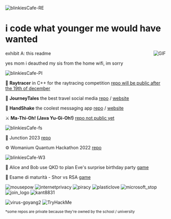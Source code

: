 ![blinkiesCafe-RE](https://github.com/cosmcif/cosmcif/assets/75504103/8df32cc8-9b8b-4f9a-afe5-58d80e71f109)
# i code what younger me would have wanted
exhibit A: this readme
<img alt="GIF" align="right" src="https://github.com/cosmcif/cosmcif/assets/75504103/8af1082f-367a-4041-8c2d-8b724f03caae">

yes mom i deauthed my sis from the home wifi, im sorry

![blinkiesCafe-PI](https://github.com/cosmcif/cosmcif/assets/75504103/c41c4330-7b3f-4dc1-b161-b3730855fc14)

🎨 **Raytracer** in C++ for the raytracing competition [repo will be public after the 19th of december](https://github.com/cosmcif/raytracer)

🐡 **JourneyTales** the best travel social media [repo](https://gitlab.com/usi-si-teaching/bachelor-inf/2023/software-atelier-4/team-4-pufferfish) / [website](https://pufferfish.sa4.usi.ch/)

🤝 **HandShake** the coolest messaging app [repo](https://github.com/ogs-at-usi/handshake) / [website](https://handshakeapp.ch/)

⚔️ **Ma-Thi-Oh! (Java Yu-Gi-Oh!)** [repo not public yet](#)

![blinkiesCafe-fs](https://github.com/cosmcif/cosmcif/assets/75504103/96184900-b19e-4148-b947-253234642155)

🐬 Junction 2023 [repo](https://github.com/CuremateJunction/frontend)

⚙️ Womanium Quantum Hackathon 2022 [repo](https://github.com/cosmcif/Quantum-Hardware-Education-Challenge---QWorld)

![blinkiesCafe-W3](https://github.com/cosmcif/cosmcif/assets/75504103/5c5dc162-c518-44e7-b50c-4aa6fc1bb9a8)

🎂 Alice and Bob use QKD to plan Eve's surprise birthday party [game](https://cosmcif.itch.io/qkd)

🌿 Esame di maturità - Shor vs RSA [game](https://github.com/cosmcif/esame-maturita)

![mousepow](https://github.com/cosmcif/cosmcif/assets/75504103/b4b387f4-42f4-4979-8c74-7afaabea1883)
![internetprivacy](https://github.com/cosmcif/cosmcif/assets/75504103/3e54d56c-23bf-42c9-850f-d8d970444d11)
![piracy](https://github.com/cosmcif/cosmcif/assets/75504103/05909d63-5fca-4966-9b1d-11358b59fe75)
![plasticlove](https://github.com/cosmcif/cosmcif/assets/75504103/a0e3efc1-74cc-4225-9d68-49de23f18c8a)
![microsoft_stop](https://github.com/cosmcif/cosmcif/assets/75504103/7453aafc-b8cf-4278-abfb-016b4a187929)
![join_logo](https://github.com/cosmcif/cosmcif/assets/75504103/10051eb1-6967-4921-bcd4-0262eafa4146)
![kant8831](https://github.com/cosmcif/cosmcif/assets/75504103/92be678b-d457-4715-ab60-946a790cd4d1)

![virus-goyang2](https://github.com/cosmcif/cosmcif/assets/75504103/ea86410b-27e9-4027-ba44-792f1b6e0586) 
<img src="https://tryhackme-badges.s3.amazonaws.com/cosmcif.png" alt="TryHackMe">

<sub>*some repos are private because they're owned by the school / university</sub>
